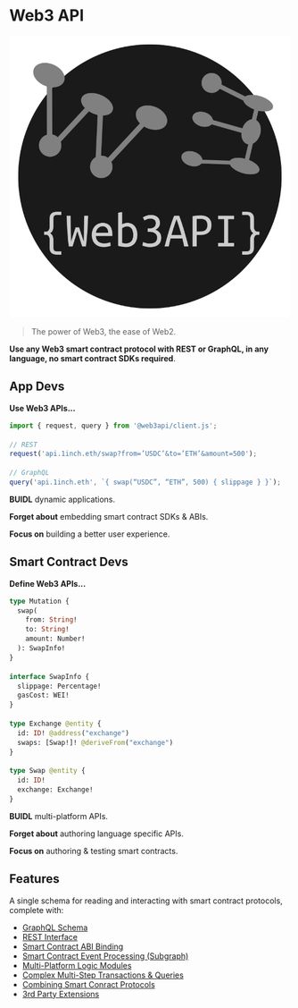 # Web3 API
![](https://raw.githubusercontent.com/Web3-API/branding/master/img/web3api.png?token=ABKEFUDHBMJG5SMI5O63JSC7ANZ3U)  
> The power of Web3, the ease of Web2.

**Use any Web3 smart contract protocol with REST or GraphQL, in any language, no smart contract SDKs required**.

## App Devs
**Use Web3 APIs...**
```typescript
import { request, query } from '@web3api/client.js';

// REST
request('api.1inch.eth/swap?from=’USDC’&to=’ETH’&amount=500');

// GraphQL
query('api.1inch.eth', `{ swap(“USDC”, “ETH”, 500) { slippage } }`);
```
**BUIDL** dynamic applications.  

**Forget about** embedding smart contract SDKs & ABIs.  

**Focus on** building a better user experience.  

## Smart Contract Devs
**Define Web3 APIs...**
```graphql
type Mutation {
  swap(
    from: String!
    to: String!
    amount: Number!
  ): SwapInfo!
}

interface SwapInfo {
  slippage: Percentage!
  gasCost: WEI!
}

type Exchange @entity {
  id: ID! @address("exchange")
  swaps: [Swap!]! @deriveFrom("exchange")
}

type Swap @entity {
  id: ID!
  exchange: Exchange!
}
```

**BUIDL** multi-platform APIs.  

**Forget about** authoring language specific APIs.  

**Focus on** authoring & testing smart contracts.  

## Features
A single schema for reading and interacting with smart contract protocols, complete with:  
* [GraphQL Schema](./packages/docs/protocol-specification/graphql-schema.md)  
* [REST Interface](./packages/docs/protocol-specification/rest-interface.md)  
* [Smart Contract ABI Binding](./packages/docs/protocol-specification/abi-binding.md)  
* [Smart Contract Event Processing (Subgraph)](./packages/docs/protocol-specification/event-processing.md)  
* [Multi-Platform Logic Modules](./packages/docs/protocol-specification/multi-platform-logic-modules.md)  
* [Complex Multi-Step Transactions & Queries](./packages/docs/protocol-specification/complex-transactions-and-queries.md)  
* [Combining Smart Conract Protocols](./packages/docs/protocol-specification/combine-protocols.md)  
* [3rd Party Extensions](./packages/docs/protocol-specification/extend-protocols.md)  
